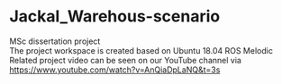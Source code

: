 # Jackal_Warehous-scenario
MSc dissertation project  
The project workspace is created based on Ubuntu 18.04 ROS Melodic
Related project video can be seen on our YouTube channel via https://www.youtube.com/watch?v=AnQiaDpLaNQ&t=3s
